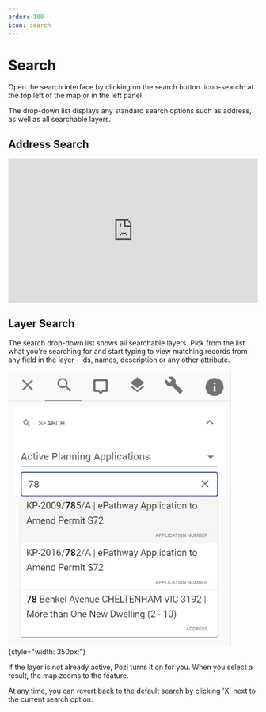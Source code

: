 ```yaml
---
order: 100
icon: search
---
```


# Search

Open the search interface by clicking on the search button :icon-search: at the top left of the map or in the left panel.

The drop-down list displays any standard search options such as address, as well as all searchable layers.

## Address Search

<div style="position: relative; padding-bottom: calc(48.979166666666664% + 44px); height: 0;"><iframe src="https://supademo.com/embed/P_THwHYYShrMT_1XJGTXz" frameborder="0" webkitallowfullscreen mozallowfullscreen allowfullscreen style="position: absolute; top: 0; left: 0; width: 100%; height: 100%;"></iframe></div>

## Layer Search

The search drop-down list shows all searchable layers. Pick from the list what you're searching for and start typing to view matching records from any field in the layer - ids, names, description or any other attribute.

![Layer search](/user-guide/img/layer-search.png){style="width: 350px;"}

If the layer is not already active, Pozi turns it on for you. When you select a result, the map zooms to the feature.

At any time, you can revert back to the default search by clicking 'X' next to the current search option.
